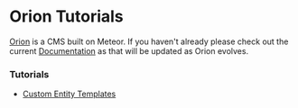 # Orion Tutorials
[Orion](https://github.com/orionjs/core) is a CMS built on Meteor. If you haven't already please check out the current [Documentation](http://orion.meteor.com/docs) as that will be updated as Orion evolves.

### Tutorials

* [Custom Entity Templates](tutorials/custom_entity_templates.md)
